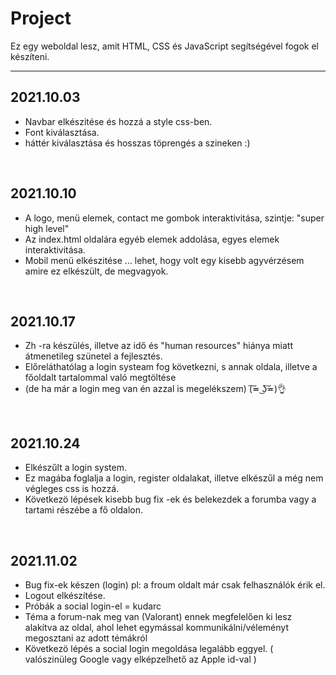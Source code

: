# Project
Ez egy weboldal lesz, amit HTML, CSS és JavaScript segítségével fogok el készíteni.
***

## 2021.10.03
*  Navbar elkészitése és hozzá a style css-ben.
*  Font kiválasztása.
*  háttér kiválasztása és hosszas töprengés a szineken :)

<br>

## 2021.10.10
* A logo, menü elemek, contact me gombok interaktivitása, szintje: "super high level" 
* Az index.html oldalára egyéb elemek addolása, egyes elemek interaktivitása.
* Mobil menü elkészitése ... lehet, hogy volt egy kisebb agyvérzésem amire ez elkészült, de megvagyok.

<br>

## 2021.10.17
* Zh -ra készülés, illetve az idő és "human resources" hiánya miatt átmenetileg szünetel a fejlesztés.
* Előreláthatólag a login systeam fog következni, s annak oldala, illetve a főoldalt tartalommal való megtöltése 
* (de ha már a login meg van én azzal is megelékszem) (͠≖ ͜ʖ͠≖)👌

<br>

## 2021.10.24
* Elkészűlt a login system.
* Ez magába foglalja a login, register oldalakat, illetve elkészűl a még nem végleges css is hozzá.
* Következö lépések kisebb bug fix -ek és belekezdek a forumba vagy a tartami részébe a fő oldalon. 

<br> 

## 2021.11.02
* Bug fix-ek készen (login) pl: a froum oldalt már csak felhasználók érik el.
* Logout elkészítése.
* Próbák a social login-el = kudarc
* Téma a forum-nak meg van (Valorant) ennek megfelelően ki lesz alakítva az oldal, ahol lehet egymással kommunikálni/véleményt megosztani az adott témákról
* Következö lépés a social login megoldása legalább eggyel. ( valószinüleg Google vagy elképzelhető az Apple id-val )
